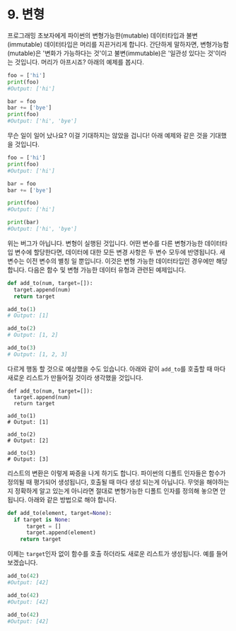 # 9. 변형

프로그래밍 초보자에게 파이썬의 변형가능한\(mutable\) 데이터타입과 불변\(immutable\) 데이터타입은 머리를 지끈거리게 합니다. 간단하게 말하자면, 변형가능함\(mutable\)은 '변화가 가능하다는 것'이고 불변\(immutable\)은 '일관성 있다는 것'이라는 것입니다. 머리가 아프시죠? 아래의 예제를 봅시다.

```python
foo = ['hi']
print(foo)
#Output: ['hi']

bar = foo
bar += ['bye']
print(foo)
#Output: ['hi', 'bye']
```

무슨 일이 일어 났나요? 이걸 기대하지는 않았을 겁니다! 아래 예제와 같은 것을 기대했을 것입니다.

```python
foo = ['hi']
print(foo)
#Output: ['hi']

bar = foo
bar += ['bye']

print(foo)
#Output: ['hi']

print(bar)
#Output: ['hi', 'bye']
```

위는 버그가 아닙니다. 변형이 실행된 것입니다. 어떤 변수를 다른 변형가능한 데이터타입 변수에 할당한다면, 데이터에 대한 모든 변경 사항은 두 변수 모두에 반영됩니다. 새 변수는 이전 변수의 별칭 일 뿐입니다. 이것은 변형 가능한 데이터타입인 경우에만 해당 합니다. 다음은 함수 및 변형 가능한 데이터 유형과 관련된 예제입니다.

```python
def add_to(num, target=[]):
  target.append(num)
  return target

add_to(1)
# Output: [1]

add_to(2)
# Output: [1, 2]

add_to(3)
# Output: [1, 2, 3]
```

다르게 행동 할 것으로 예상했을 수도 있습니다. 아래와 같이 `add_to`를 호출할 때 마다 새로운 리스트가 만들어질 것이라 생각했을 것입니다.

```
def add_to(num, target=[]):
  target.append(num)
  return target

add_to(1)
# Output: [1]

add_to(2)
# Output: [2]

add_to(3)
# Output: [3]
```

리스트의 변환은 이렇게 짜증을 나게 하기도 합니다. 파이썬의 디폴트 인자들은 함수가 정의될 때 평가되어 생성됩니다, 호출될 때 마다 생성 되는게 아닙니다. 무엇을 해야하는지 정확하게 알고 있는게 아니라면 절대로 변형가능한 디폴트 인자를 정의해 놓으면 안됩니다. 아래와 같은 방법으로 해야 합니다.

```python
def add_to(element, target=None):
  if target is None:
      target = []
      target.append(element)
    return target
```

이제는 `target`인자 없이 함수를 호출 하더라도 새로운 리스트가 생성됩니다. 예를 들어 보겠습니다.

```python
add_to(42)
#Output: [42]

add_to(42)
#Output: [42]

add_to(42)
#Output: [42]
```



